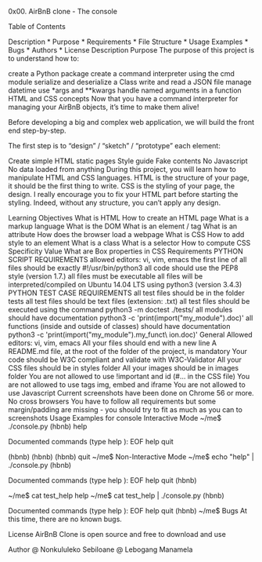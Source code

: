 0x00. AirBnB clone - The console

Table of Contents

Description * Purpose * Requirements * File Structure * Usage Examples * Bugs * Authors * License Description
Purpose The purpose of this project is to understand how to:

create a Python package create a command interpreter using the cmd module serialize and deserialize a Class write and read a JSON file manage datetime use *args and **kwargs handle named arguments in a function HTML and CSS concepts Now that you have a command interpreter for managing your AirBnB objects, it’s time to make them alive!

Before developing a big and complex web application, we will build the front end step-by-step.

The first step is to “design” / “sketch” / “prototype” each element:

Create simple HTML static pages Style guide Fake contents No Javascript No data loaded from anything During this project, you will learn how to manipulate HTML and CSS languages. HTML is the structure of your page, it should be the first thing to write. CSS is the styling of your page, the design. I really encourage you to fix your HTML part before starting the styling. Indeed, without any structure, you can’t apply any design.

Learning Objectives What is HTML How to create an HTML page What is a markup language What is the DOM What is an element / tag What is an attribute How does the browser load a webpage What is CSS How to add style to an element What is a class What is a selector How to compute CSS Specificity Value What are Box properties in CSS Requirements PYTHON SCRIPT REQUIREMENTS allowed editors: vi, vim, emacs the first line of all files should be exactly #!/usr/bin/python3 all code should use the PEP8 style (version 1.7.) all files must be executable all files will be interpreted/compiled on Ubuntu 14.04 LTS using python3 (version 3.4.3) PYTHON TEST CASE REQUIREMENTS all test files should be in the folder tests all test files should be text files (extension: .txt) all test files should be executed using the command python3 -m doctest ./tests/ all modules should have documentation python3 -c 'print(import("my_module").doc)' all functions (inside and outside of classes) should have documentation python3 -c 'print(import("my_module").my_funct\ ion.doc)' General Allowed editors: vi, vim, emacs All your files should end with a new line A README.md file, at the root of the folder of the project, is mandatory Your code should be W3C compliant and validate with W3C-Validator All your CSS files should be in styles folder All your images should be in images folder You are not allowed to use !important and id (#... in the CSS file) You are not allowed to use tags img, embed and iframe You are not allowed to use Javascript Current screenshots have been done on Chrome 56 or more. No cross browsers You have to follow all requirements but some margin/padding are missing - you should try to fit as much as you can to screenshots Usage Examples for console Interactive Mode ~/me$ ./console.py (hbnb) help

Documented commands (type help ):
EOF help quit

(hbnb) (hbnb) (hbnb) quit ~/me$ Non-Interactive Mode ~/me$ echo "help" | ./console.py (hbnb)

Documented commands (type help ):
EOF help quit (hbnb)

~/me$ cat test_help help ~/me$ cat test_help | ./console.py (hbnb)

Documented commands (type help ):
EOF help quit (hbnb) ~/me$ Bugs At this time, there are no known bugs.

License AirBnB Clone is open source and free to download and use

Author @ Nonkululeko Sebiloane @ Lebogang Manamela

